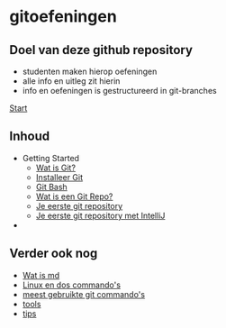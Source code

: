 # gitoefeningen

## Doel van deze github repository

* studenten maken hierop oefeningen
* alle info en uitleg zit hierin
* info en oefeningen is gestructureerd in git-branches


[Start](getting_started/01_wat_is_git.md)

## Inhoud

* Getting Started
    * [Wat is Git?](getting_started/01_wat_is_git.md)
    * [Installeer Git](getting_started/02_installeer_git.md)
    * [Git Bash](getting_started/03_git_bash.md)
    * [Wat is een Git Repo?](getting_started/04_wat_is_een_git_repo.md)
    * [Je eerste git repository](getting_started/05_git_init.md)
    * [Je eerste git repository met IntelliJ](getting_started/06_git_init_met_intellij.md)
*

## Verder ook nog

* [Wat is md](allerlei/wat_is_md.md)
* [Linux en dos commando's](allerlei/linux_en_dos_commandos.md)
* [meest gebruikte git commando's](allerlei/git_commandos.md)
* [tools](allerlei/tools.md)
* [tips](allerlei/tips.md)